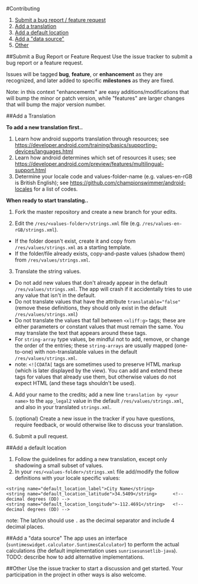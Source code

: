 #Contributing

1. [Submit a bug report / feature request](#bugReport)
2. [Add a translation](#addTranslation)
3. [Add a default location](#addDefaultLocation)
4. [Add a "data source"](#addDataSource)
5. [Other](#other)

##Submit a Bug Report or Feature Request
<a name="bugReport" />
Use the issue tracker to submit a bug report or a feature request. 

Issues will be tagged **bug**, **feature**, or **enhancement** as they are recognized, and later added to specific **milestones** as they are fixed.

Note: in this context "enhancements" are easy additions/modifications that will bump the minor or patch version, while "features" are larger changes that will bump the major version number.

##Add a Translation 
<a name="addTranslation" />

**To add a new translation first..**
 1. Learn how android supports translation through resources; see https://developer.android.com/training/basics/supporting-devices/languages.html
 2. Learn how android determines which set of resources it uses; see https://developer.android.com/preview/features/multilingual-support.html
 3. Determine your locale code and values-folder-name (e.g. values-en-rGB is British English); see https://github.com/championswimmer/android-locales for a list of codes.
 
**When ready to start translating..**
 
 1. Fork the master repository and create a new branch for your edits.
 
 2. Edit the `/res/<values-folder>/strings.xml` file (e.g. `/res/values-en-rGB/strings.xml`).
   * If the folder doesn't exist, create it and copy from `/res/values/strings.xml` as a starting template.
   * If the folder/file already exists, copy-and-paste values (shadow them) from `/res/values/strings.xml`.
 
 3. Translate the string values.
   * Do not add new values that don't already appear in the default `/res/values/strings.xml`. The app will crash if it accidentally tries to use any value that isn't in the default.
   * Do not translate values that have the attribute `translatable="false"` (remove these definitions, they should only exist in the default `/res/values/strings.xml`)
   * Do not translate the values that fall between `<xliff:g>` tags; these are either parameters or constant values that must remain the same. You may translate the text that appears around these tags.
   * For `string-array` type values, be mindful not to add, remove, or change the order of the entries; these `string-arrays` are usually mapped (one-to-one) with non-translatable values in the default `/res/values/strings.xml`.
   * note: `<![CDATA[` tags are sometimes used to preserve HTML markup (which is later displayed by the view). You can add and extend these tags for values that already use them, but otherwise values do not expect HTML (and these tags shouldn't be used).

 4. Add your name to the credits; add a new line `translation by <your name>` to the `app_legal2` value in the default `/res/values/strings.xml`, and also in your translated `strings.xml`. 

 5. (optional) Create a new issue in the tracker if you have questions, require feedback, or would otherwise like to discuss your translation.
 
 6. Submit a pull request.

##Add a default location
<a name="addDefaultLocation" />

1. Follow the guidelines for adding a new translation, except only shadowing a small subset of values.
2. In your `res/<values-folder>/strings.xml` file add/modify the follow definitions with your locale specific values:

```
<string name="default_location_label">City Name</string>
<string name="default_location_latitude">34.5409</string>      <!-- decimal degrees (DD) -->
<string name="default_location_longitude">-112.4691</string>   <!-- decimal degrees (DD) -->
```
note: The lat/lon should use `.` as the decimal separator and include 4 decimal places.


##Add a "data source"
<a name="addDataSource" />
The app uses an interface (`suntimeswidget.calculator.SuntimesCalculator`) to perform the actual calculations (the default implementation uses `sunrisesunsetlib-java`). TODO: describe how to add alternative implementations.

##Other
<a name="other" />
Use the issue tracker to start a discussion and get started. Your participation in the project in other ways is also welcome.
